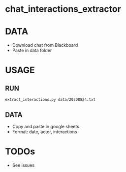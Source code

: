 # chat_interactions_extractor

# DATA
- Download chat from Blackboard
- Paste in data folder

# USAGE
## RUN
````
extract_interactions.py data/20200824.txt
````

## DATA
- Copy and paste in google sheets
- Format: date, actor, interactions

# TODOs
- See issues
